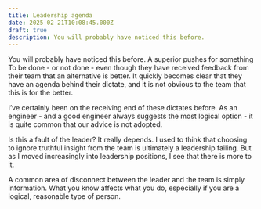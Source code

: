 ```yaml
---
title: Leadership agenda
date: 2025-02-21T10:08:45.000Z
draft: true
description: You will probably have noticed this before.
---
```


You will probably have noticed this before. A superior pushes for something To be done - or not done - even though they have received feedback from their team that an alternative is better. It quickly becomes clear that they have an agenda behind their dictate, and it is not obvious to the team that this is for the better.

I’ve certainly been on the receiving end of these dictates before. As an engineer - and a good engineer always suggests the most logical option - it is quite common that our advice is not adopted.

Is this a fault of the leader? It really depends. I used to think that choosing to ignore truthful insight from the team is ultimately a leadership failing. But as I moved increasingly into leadership positions, I see that there is more to it.

A common area of disconnect between the leader and the team is simply information. What you know affects what you do, especially if you are a logical, reasonable type of person.